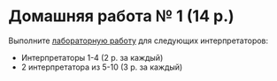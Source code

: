 # Домашняя работа № 1 (14 p.)

Выполните [лабораторную работу](https://sciprogcentre.github.io/green-courses/laboratory_work/translators.html) для следующих интерпретаторов:
 * Интерпретаторы 1-4 (2 p. за каждый)
 * 2 интерпретатора из 5-10 (3 p. за каждый)